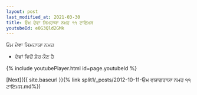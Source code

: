 ```yaml
---
layout: post
last_modified_at: 2021-03-30
title: ਓਮ ਦੇਵਾ ਸਿਮਹਾਯਾ ਨਮਹ ੧੧ ਟਾਇਮਸ
youtubeId: e0G3Qld2GMk
---
```

 
 
 ਓਮ ਦੇਵਾ ਸਿਮਹਾਯਾ ਨਮਹ  
 
 -  ਦੇਵਾਂ ਵਿਚੋਂ ਸ਼ੇਰ ਕੌਣ ਹੈ 
 
  
 
  
 
 
 
 
 
 


{% include youtubePlayer.html id=page.youtubeId %}
 
[Next]({{ site.baseurl }}{% link  split1/_posts/2012-10-11-ਓਮ ਵਯਾਗਰਾਯਾ ਨਮਹ ੧੧ ਟਾਇਮਸ.md%})
 
